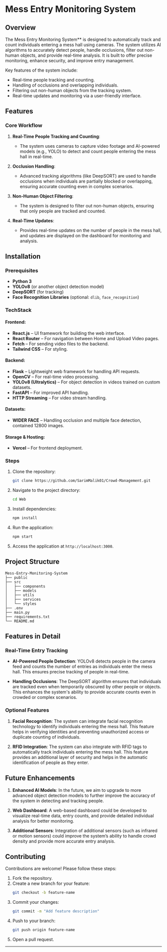 # **Mess Entry Monitoring System**

## Overview
The Mess Entry Monitoring System** is designed to automatically track and count individuals entering a mess hall using cameras. The system utilizes AI algorithms to accurately detect people, handle occlusions, filter out non-human objects, and provide real-time analysis. It is built to offer precise monitoring, enhance security, and improve entry management.

Key features of the system include:
- Real-time people tracking and counting.
- Handling of occlusions and overlapping individuals.
- Filtering out non-human objects from the tracking system.
- Real-time updates and monitoring via a user-friendly interface.

## Features

### Core Workflow
1. **Real-Time People Tracking and Counting**:
   - The system uses cameras to capture video footage and AI-powered models (e.g., YOLO) to detect and count people entering the mess hall in real-time.

2. **Occlusion Handling**:
   - Advanced tracking algorithms (like DeepSORT) are used to handle occlusions when individuals are partially blocked or overlapping, ensuring accurate counting even in complex scenarios.

3. **Non-Human Object Filtering**:
   - The system is designed to filter out non-human objects, ensuring that only people are tracked and counted.

4. **Real-Time Updates**:
   - Provides real-time updates on the number of people in the mess hall, and updates are displayed on the dashboard for monitoring and analysis.


## Installation

### Prerequisites
- **Python 3**
- **YOLOv8** (or another object detection model)
- **DeepSORT** (for tracking)
- **Face Recognition Libraries** (optional: `dlib`, `face_recognition`)

### TechStack
#### Frontend:
- **React.js** – UI framework for building the web interface.
- **React Router** – For navigation between Home and Upload Video pages.
- **Fetch** – For sending video files to the backend.
- **Tailwind CSS** – For styling.

#### Backend:
- **Flask** – Lightweight web framework for handling API requests.
- **OpenCV** – For real-time video processing.
- **YOLOv8 (Ultralytics)** – For object detection in videos trained on custom datasets.
- **FastAPI** – For improved API handling.
- **HTTP Streaming** – For video stream handling.

#### Datasets:
- **WIDER FACE** – Handling occlusion and multiple face detection, contained 12800 images.

#### Storage & Hosting:
- **Vercel** – For frontend deployment.


### Steps
1. Clone the repository:
   ```bash
   git clone https://github.com/SarimMalik01/Crowd-Management.git
   ```
2. Navigate to the project directory:
   ```bash
   cd Web
   ```
3. Install dependencies:
   ```bash
   npm install
   ```

5. Run the application:
   ```bash
   npm start
   ```
6. Access the application at `http://localhost:3000`.

## Project Structure
```
Mess-Entry-Monitoring-System
├── public
├── src
│   ├── components
│   ├── models
│   ├── utils
│   ├── services
│   └── styles
├── .env
├── main.py
├── requirements.txt
└── README.md

```

## Features in Detail

### Real-Time Entry Tracking
- **AI-Powered People Detection**: YOLOv8 detects people in the camera feed and counts the number of entries as individuals enter the mess hall. This ensures precise tracking of people in real-time.
  
- **Handling Occlusions**: The DeepSORT algorithm ensures that individuals are tracked even when temporarily obscured by other people or objects. This enhances the system's ability to provide accurate counts even in crowded or complex scenarios.

### Optional Features
1. **Facial Recognition**: The system can integrate facial recognition technology to identify individuals entering the mess hall. This feature helps in verifying identities and preventing unauthorized access or duplicate counting of individuals.

2. **RFID Integration**: The system can also integrate with RFID tags to automatically track individuals entering the mess hall. This feature provides an additional layer of security and helps in the automatic identification of people as they enter.

## Future Enhancements
1. **Enhanced AI Models**: In the future, we aim to upgrade to more advanced object detection models to further improve the accuracy of the system in detecting and tracking people.

2. **Web Dashboard**: A web-based dashboard could be developed to visualize real-time data, entry counts, and provide detailed individual analysis for better monitoring.

3. **Additional Sensors**: Integration of additional sensors (such as infrared or motion sensors) could improve the system’s ability to handle crowd density and provide more accurate entry analysis.

## Contributing
Contributions are welcome! Please follow these steps:
1. Fork the repository.
2. Create a new branch for your feature:
   ```bash
   git checkout -b feature-name
   ```
3. Commit your changes:
   ```bash
   git commit -m "Add feature description"
   ```
4. Push to your branch:
   ```bash
   git push origin feature-name
   ```
5. Open a pull request.


---

